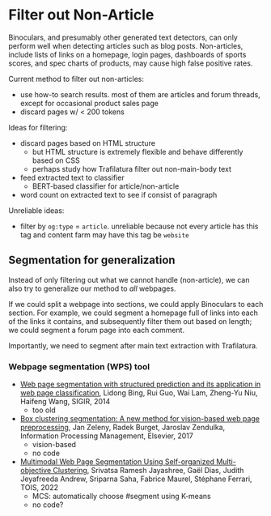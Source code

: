 # Filter out Non-Article

Binoculars, and presumably other generated text detectors,
can only perform well when detecting articles such as blog posts.
Non-articles, include lists of links on a homepage, login pages, dashboards of
sports scores, and spec charts of products,
may cause high false positive rates.

Current method to filter out non-articles:

- use how-to search results.
    most of them are articles and forum threads, except for
    occasional product sales page
- discard pages w/ \< 200 tokens

Ideas for filtering:

- discard pages based on HTML structure
    - but HTML structure is extremely flexible and
        behave differently based on CSS
    - perhaps study how Trafilatura filter out non-main-body text
- feed extracted text to classifier
    - BERT-based classifier for article/non-article
- word count on extracted text to see if consist of paragraph

Unreliable ideas:

- filter by `og:type` = `article`.
    unreliable because not every article has this tag and
    content farm may have this tag be `website`

## Segmentation for generalization

Instead of only filtering out what we cannot handle (non-article),
we can also try to generalize our method to *all* webpages.

If we could split a webpage into sections, we could apply Binoculars to
each section.
For example, we could segment a homepage full of links into each of
the links it contains, and subsequently filter them out based on length;
we could segment a forum page into each comment.

Importantly, we need to segment after main text extraction with Trafilatura.

### Webpage segmentation (WPS) tool

- [Web page segmentation with structured prediction and its application in
    web page
    classification](https://dl.acm.org/doi/abs/10.1145/2600428.2609630),
    Lidong Bing, Rui Guo, Wai Lam, Zheng-Yu Niu, Haifeng Wang, SIGIR, 2014
    - too old
- [Box clustering segmentation: A new method for vision-based web page
    preprocessing](https://www.sciencedirect.com/science/article/pii/S0306457316301169),
    Jan Zeleny, Radek Burget, Jaroslav Zendulka,
    Information Processing Management, Elsevier, 2017
    - vision-based
    - no code
- [Multimodal Web Page Segmentation Using Self-organized Multi-objective
    Clustering](https://dl.acm.org/doi/abs/10.1145/3480966),
    Srivatsa Ramesh Jayashree, Gaël Dias, Judith Jeyafreeda Andrew,
    Sriparna Saha, Fabrice Maurel, Stéphane Ferrari, TOIS, 2022
    - MCS: automatically choose \#segment using K-means
    - no code?

